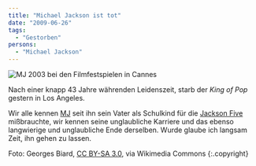 ```yaml
---
title: "Michael Jackson ist tot"
date: "2009-06-26"
tags:
  - "Gestorben"
persons:
  - "Michael Jackson"
---
```


![MJ 2003 bei den Filmfestspielen in Cannes](/img/codecandies/mjcannes.jpg)

Nach einer knapp 43 Jahre währenden Leidenszeit, starb der _King of Pop_ gestern in Los Angeles.

Wir alle kennen [MJ](http://de.wikipedia.org/wiki/Michael_Jackson) seit ihn sein Vater als Schulkind für die [Jackson Five](http://de.wikipedia.org/wiki/The_Jackson_Five) mißbrauchte, wir kennen seine unglaubliche Karriere und das ebenso langwierige und unglaubliche Ende derselben. Wurde glaube ich langsam Zeit, ihn gehen zu lassen.

Foto: Georges Biard, [CC BY-SA 3.0](https://creativecommons.org/licenses/by-sa/3.0), via Wikimedia Commons {:.copyright}
